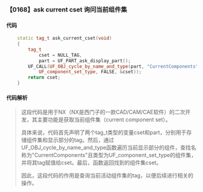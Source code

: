### 【0168】ask current cset 询问当前组件集

#### 代码

```cpp
    static tag_t ask_current_cset(void)  
    {  
        tag_t  
            cset = NULL_TAG,  
            part = UF_PART_ask_display_part();  
        UF_CALL(UF_OBJ_cycle_by_name_and_type(part, "CurrentComponents",  
            UF_component_set_type, FALSE, &cset));  
        return cset;  
    }

```

#### 代码解析

> 这段代码是用于NX（NX是西门子的一款CAD/CAM/CAE软件）的二次开发，其主要功能是获取当前组件集（current component set）。
>
> 具体来说，代码首先声明了两个tag_t类型的变量cset和part，分别用于存储组件集和显示部分的tag。然后，通过UF_OBJ_cycle_by_name_and_type函数遍历当前显示部分的组件，查找名称为"CurrentComponents"且类型为UF_component_set_type的组件集，并将其tag赋值给cset。最后，函数返回找到的组件集cset。
>
> 因此，这段代码的作用是查询当前活动组件集的tag，以便后续进行相关的操作。
>
